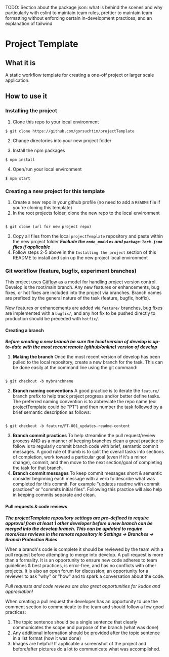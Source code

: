 TODO:
Section about the package json: what is behind the scenes and why particularly with eslint to maintain team rules, prettier to maintain team formatting without enforcing certain in-development practices, and an explanation of tailwind

# Project Template

## What it is

A static workflow template for creating a one-off project or larger scale application.

## How to use it

### Installing the project

1. Clone this repo to your local environment

```
$ git clone https://github.com/gorsuchtim/projectTemplate
```

2. Change directories into your new project folder

3. Install the npm packages

```
$ npm install
```

4. Open/run your local environment

```
$ npm start
```

### Creating a new project for this template

1.  Create a new repo in your github profile (no need to add a `README` file if you're cloning this template)
2.  In the root projects folder, clone the new repo to the local environment

```

$ git clone (url for new project repo)

```

3.  Copy all files from the local `projectTemplate` repository and paste within the new project folder
    **_Exclude the `node_modules` and `package-lock.json` files if applicable_**
4.  Follow steps 2-5 above in the `Installing the project` section of this README to install and spin up the new project local environment

### Git workflow (feature, bugfix, experiment branches)

This project uses [Gitflow](https://www.atlassian.com/git/tutorials/comparing-workflows/gitflow-workflow) as a model for handling project version control. Develop is the root/main branch. Any new features or enhancements, bug fixes, or hot fixes are included into the project via branches. Branch names are prefixed by the general nature of the task (feature, bugfix, hotfix).

New features or enhancements are added via `feature/` branches, bug fixes are implemented with a `bugfix/`, and any hot fix to be pushed directly to production should be preceded with `hotfix/`.

#### Creating a branch

**_Before creating a new branch be sure the local version of develop is up-to-date with the most recent remote (github/online) version of develop_**

1. **Making the branch**
   Once the most recent version of develop has been pulled to the local repository, create a new branch for the task. This can be done easily at the command line using the git command:

```

$ git checkout -b mybranchname

```

2. **Branch naming conventions**
   A good practice is to iterate the `feature/` branch prefix to help track project progress and/or better define tasks. The preferred naming convention is to abbreviate the repo name (ex: projectTemplate could be "PT") and then number the task followed by a brief semantic description as follows:

```

$ git checkout -b feature/PT-001_updates-readme-content

```

3. **Branch commit practices**
   To help streamline the pull request/review process AND as a manner of keeping branches clean a great practice to follow is to regularly commit branch code with brief, semantic commit messages. A good rule of thumb is to split the overall tasks into sections of completion, work toward a particular goal (even if it's a minor change), commit, and then move to the next section/goal of completing the task for that branch.
4. **Branch commit messages**
   To keep commit messages short & semantic consider beginning each message with a verb to describe what was completed for this commit. For example "updates readme with commit practices" or "commits initial files". Following this practice will also help in keeping commits separate and clean.

#### Pull requests & code reviews

**_The projectTemplate repository settings are pre-defined to require approval from at least 1 other developer before a new branch can be merged into the develop branch. This can be updated to require more/less reviews in the remote repository in Settings -> Branches -> Branch Protection Rules_**

When a branch's code is complete it should be reviewed by the team with a pull request before attempting to merge into develop. A pull request is more than a formality. It is an opportunity to ensure new code adheres to team guidelines & best practices, is error-free, and has no conflicts with other projects. It is also an open forum for discussion; an opportunity for a reviewer to ask "why" or "how" and to spark a conversation about the code.

_Pull requests and code reviews are also great opportunities for kudos and appreciation!_

When creating a pull request the developer has an opportunity to use the comment section to communicate to the team and should follow a few good practices:

1. The topic sentence should be a single sentence that clearly communicates the scope and purpose of the branch (what was done)
2. Any additional information should be provided after the topic sentence in a list format (how it was done)
3. Images are helpful! If applicable a screenshot of the project and before/after pictures do a lot to communicate what was accomplished.
